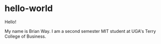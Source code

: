 # hello-world

Hello!

My name is Brian Way. I am a second semester MIT student at UGA's Terry College of Business.
